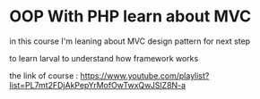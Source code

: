 # OOP With PHP learn about MVC 

in this course I'm leaning about MVC design pattern for next step 

to learn larval to understand how framework works 

the link of course : 
https://www.youtube.com/playlist?list=PL7mt2FDjAkPepYrMofOwTwxQwJSlZ8N-a